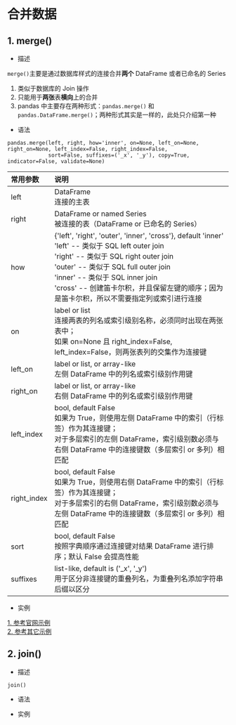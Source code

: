 # 合并数据

## 1. merge() 

- 描述

`merge()`主要是通过数据库样式的连接合并**两个** DataFrame 或者已命名的 Series  

  1. 类似于数据库的 Join 操作
  2. 只能用于**两张**表**横向**上的合并
  3. pandas 中主要存在两种形式：`pandas.merge()` 和 `pandas.DataFrame.merge()`；两种形式其实是一样的，此处只介绍第一种  

- 语法

```
pandas.merge(left, right, how='inner', on=None, left_on=None, right_on=None, left_index=False, right_index=False,  
             sort=False, suffixes=('_x', '_y'), copy=True, indicator=False, validate=None)
```

|常用参数|说明|
|:---|:---|
|left|DataFrame<br>连接的主表|
|right|DataFrame or named Series<br>被连接的表（DataFrame or 已命名的 Series）|
|how|{'left', 'right', 'outer', 'inner', 'cross'}, default 'inner'<br>'left' -- 类似于 SQL left outer join<br>'right' -- 类似于 SQL right outer join<br>'outer' -- 类似于 SQL full outer join<br>'inner' -- 类似于 SQL inner join<br>'cross' -- 创建笛卡尔积，并且保留左键的顺序；因为是笛卡尔积，所以不需要指定列或索引进行连接|
|on|label or list<br>连接两表的列名或索引级别名称，必须同时出现在两张表中；<br>如果 on=None 且 right_index=False, left_index=False，则两张表列的交集作为连接键|
|left_on|label or list, or array-like<br>左侧 DataFrame 中的列名或索引级别作用键|
|right_on|label or list, or array-like<br>右侧 DataFrame 中的列名或索引级别作用键|
|left_index|bool, default False<br>如果为 True，则使用左侧 DataFrame 中的索引（行标签）作为其连接键；<br>对于多层索引的左侧 DataFrame，索引级别数必须与右侧 DataFrame 中的连接键数（多层索引 or 多列）相匹配|
|right_index|bool, default False<br>如果为 True，则使用右侧 DataFrame 中的索引（行标签）作为其连接键；<br>对于多层索引的右侧 DataFrame，索引级别数必须与左侧 DataFrame 中的连接键数（多层索引 or 多列）相匹配|
|sort|bool, default False<br>按照字典顺序通过连接键对结果 DataFrame 进行排序；默认 False 会提高性能|
|suffixes|list-like, default is ('\_x', '\_y')<br>用于区分非连接键的重叠列名，为重叠列名添加字符串后缀以区分|

- 实例

[1. 参考官网示例](https://pandas.pydata.org/docs/reference/api/pandas.merge.html?highlight=pandas%20merge#pandas.merge)  
[2. 参考其它示例](https://blog.csdn.net/brucewong0516/article/details/82707492)

## 2. join()

- 描述  

`join()`

- 语法  


- 实例  
